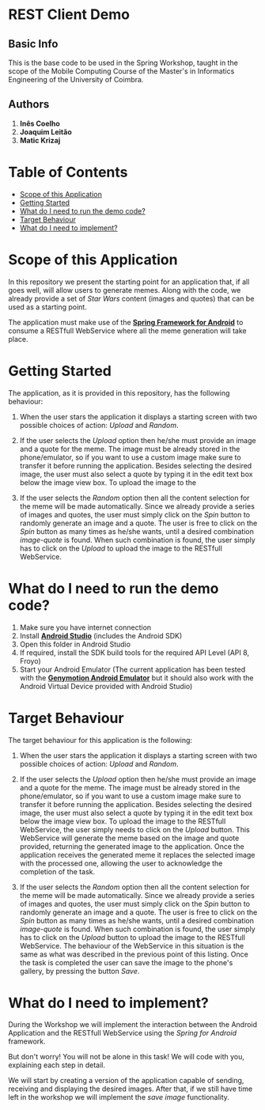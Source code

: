 # REST Client Demo

## Basic Info ##

This is the base code to be used in the Spring Workshop, taught in the scope of the Mobile Computing Course of the Master's in Informatics Engineering of the University of Coimbra.

## Authors ##

1. **Inês Coelho**
2. **Joaquim Leitão**
3. **Matic Krizaj**

Table of Contents
=================
* [Scope of this Application](#scope-of-this-application)
* [Getting Started](#getting-started)
* [What do I need to run the demo code?](#what-do-i-need-to-run-the-demo-code)
* [Target Behaviour](#target-behaviour)
* [What do I need to implement?](#what-do-i-need-to-implement)

# Scope of this Application

In this repository we present the starting point for an application that, if all goes well, will allow users to generate memes. Along with the code, we already provide a set of *Star Wars* content (images and quotes) that can be used as a starting point.

The application must make use of the **[Spring Framework for Android](http://projects.spring.io/spring-android/)** to consume a RESTfull WebService where all the meme generation will take place.

# Getting Started

The application, as it is provided in this repository, has the following behaviour:

1. When the user stars the application it displays a starting screen with two possible choices of action: *Upload* and *Random*.

2. If the user selects the *Upload* option then he/she must provide an image and a quote for the meme. The image must be already stored in the phone/emulator, so if you want to use a custom image make sure to transfer it before running the application. Besides selecting the desired image, the user must also select a quote by typing it in the edit text box below the image view box. To upload the image to the 
 
3. If the user selects the *Random* option then all the content selection for the meme will be made automatically. Since we already provide a series of images and quotes, the user must simply click on the *Spin* button to randomly generate an image and a quote. The user is free to click on the *Spin* button as many times as he/she wants, until a desired combination *image-quote* is found. When such combination is found, the user simply has to click on the *Upload* to upload the image to the RESTfull WebService.

# What do I need to run the demo code?

1. Make sure you have internet connection
2. Install **[Android Studio](http://developer.android.com/sdk/index.html#top)** (includes the Android SDK)
2. Open this folder in Android Studio
3. If required, install the SDK build tools for the required API Level (API 8, Froyo)
4. Start your Android Emulator (The current application has been tested with the **[Genymotion Android Emulator](https://www.genymotion.com/#!/download)** but it should also work with the Android Virtual Device provided with Android Studio)


# Target Behaviour

The target behaviour for this application is the following:

1. When the user stars the application it displays a starting screen with two possible choices of action: *Upload* and *Random*.

2. If the user selects the *Upload* option then he/she must provide an image and a quote for the meme. The image must be already stored in the phone/emulator, so if you want to use a custom image make sure to transfer it before running the application. Besides selecting the desired image, the user must also select a quote by typing it in the edit text box below the image view box. To upload the image to the RESTfull WebService, the user simply needs to click on the *Upload* button. This WebService will generate the meme based on the image and quote provided, returning the generated image to the application. Once the application receives the generated meme it replaces the selected image with the processed one, allowing the user to acknowledge the completion of the task.
 
3. If the user selects the *Random* option then all the content selection for the meme will be made automatically. Since we already provide a series of images and quotes, the user must simply click on the *Spin* button to randomly generate an image and a quote. The user is free to click on the *Spin* button as many times as he/she wants, until a desired combination *image-quote* is found. When such combination is found, the user simply has to click on the *Upload* button to upload the image to the RESTfull WebService. The behaviour of the WebService in this situation is the same as what was described in the previous point of this listing. Once the task is completed the user can save the image to the phone's gallery, by pressing the button *Save*.

# What do I need to implement?

During the Workshop we will implement the interaction between the Android Application and the RESTfull WebService using the *Spring for Android* framework.

But don't worry! You will not be alone in this task! We will code with you, explaining each step in detail.

We will start by creating a version of the application capable of sending, receiving and displaying the desired images. After that, if we still have time left in the workshop we will implement the *save image* functionality.
